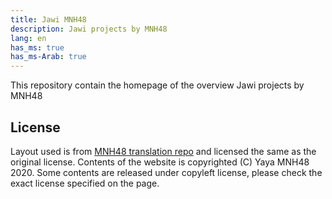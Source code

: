 ```yaml
---
title: Jawi MNH48
description: Jawi projects by MNH48
lang: en
has_ms: true
has_ms-Arab: true
---
```


This repository contain the homepage of the overview Jawi projects by MNH48


## License

Layout used is from [MNH48 translation repo](https://github.com/mnh48/tl.mnh48.moe) and licensed the same as the original license. Contents of the website is copyrighted (C) Yaya MNH48 2020. Some contents are released under copyleft license, please check the exact license specified on the page.
